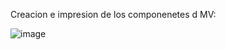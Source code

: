 Creacion e impresion de los componenetes d MV:

![image](https://github.com/user-attachments/assets/f721c5e9-c799-4a45-90d5-ed3b48c69dd8)
